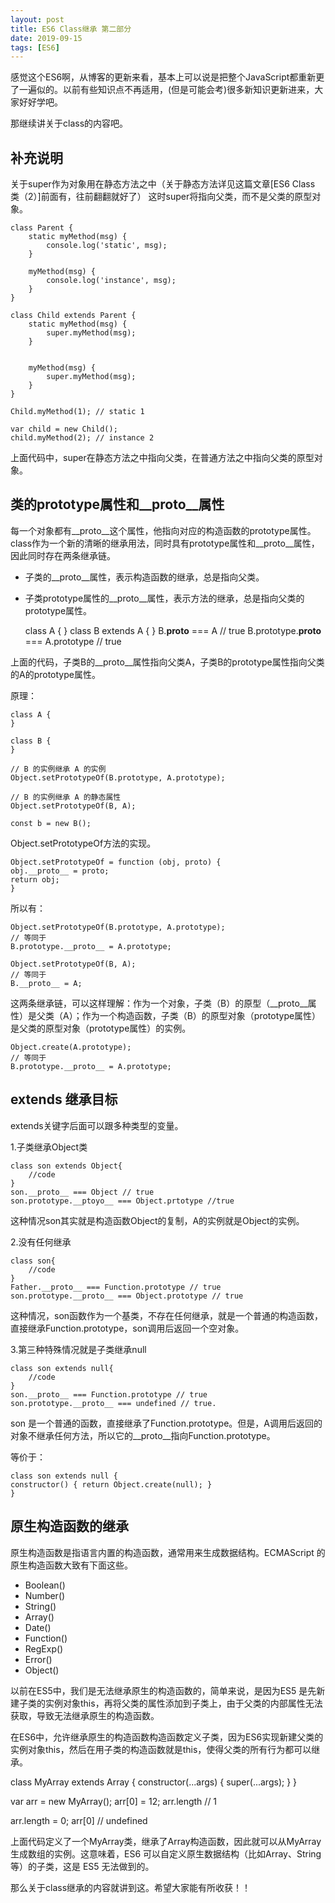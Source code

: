```yaml
---
layout: post
title: ES6 Class继承 第二部分
date: 2019-09-15
tags: [ES6]
---
```


感觉这个ES6啊，从博客的更新来看，基本上可以说是把整个JavaScript都重新更了一遍似的。以前有些知识点不再适用，(但是可能会考)很多新知识更新进来，大家好好学吧。

那继续讲关于class的内容吧。

## 补充说明

关于super作为对象用在静态方法之中（关于静态方法详见这篇文章[ES6 Class 类（2）]前面有，往前翻翻就好了）
这时super将指向父类，而不是父类的原型对象。

    class Parent {
        static myMethod(msg) {
            console.log('static', msg);
        }

        myMethod(msg) {
            console.log('instance', msg);
        }
    }

    class Child extends Parent {
        static myMethod(msg) {
            super.myMethod(msg);
        }
        

        myMethod(msg) {
            super.myMethod(msg);
        }
    }

    Child.myMethod(1); // static 1

    var child = new Child();
    child.myMethod(2); // instance 2

上面代码中，super在静态方法之中指向父类，在普通方法之中指向父类的原型对象。

## 类的prototype属性和__proto__属性

每一个对象都有__proto__这个属性，他指向对应的构造函数的prototype属性。class作为一个新的清晰的继承用法，同时具有prototype属性和__proto__属性，因此同时存在两条继承链。

- 子类的__proto__属性，表示构造函数的继承，总是指向父类。
- 子类prototype属性的__proto__属性，表示方法的继承，总是指向父类的prototype属性。

    class A {
    }
    class B extends A {
    }
    B.__proto__ === A // true
    B.prototype.__proto__ === A.prototype // true

上面的代码，子类B的__proto__属性指向父类A，子类B的prototype属性指向父类的A的prototype属性。

原理：

    class A {
    }

    class B {
    }

    // B 的实例继承 A 的实例
    Object.setPrototypeOf(B.prototype, A.prototype);

    // B 的实例继承 A 的静态属性
    Object.setPrototypeOf(B, A);

    const b = new B();

Object.setPrototypeOf方法的实现。

    Object.setPrototypeOf = function (obj, proto) {
    obj.__proto__ = proto;
    return obj;
    }

所以有：

    Object.setPrototypeOf(B.prototype, A.prototype);
    // 等同于
    B.prototype.__proto__ = A.prototype;

    Object.setPrototypeOf(B, A);
    // 等同于
    B.__proto__ = A;

这两条继承链，可以这样理解：作为一个对象，子类（B）的原型（__proto__属性）是父类（A）；作为一个构造函数，子类（B）的原型对象（prototype属性）是父类的原型对象（prototype属性）的实例。

    Object.create(A.prototype);
    // 等同于
    B.prototype.__proto__ = A.prototype;


## extends 继承目标

extends关键字后面可以跟多种类型的变量。

1.子类继承Object类

    class son extends Object{
        //code
    }
    son.__proto__ === Object // true
    son.prototype.__ptoyo__ === Object.prtotype //true
    
这种情况son其实就是构造函数Object的复制，A的实例就是Object的实例。

2.没有任何继承

    class son{
        //code
    }
    Father.__proto__ === Function.prototype // true
    son.prototype.__proto__ === Object.prototype // true

这种情况，son函数作为一个基类，不存在任何继承，就是一个普通的构造函数，直接继承Function.prototype，son调用后返回一个空对象。

3.第三种特殊情况就是子类继承null

    class son extends null{
        //code
    }
    son.__proto__ === Function.prototype // true
    son.prototype.__proto__ === undefined // true.

son 是一个普通的函数，直接继承了Function.prototype。但是，A调用后返回的对象不继承任何方法，所以它的__proto__指向Function.prototype。

等价于：

    class son extends null {
    constructor() { return Object.create(null); }
    }

## 原生构造函数的继承

原生构造函数是指语言内置的构造函数，通常用来生成数据结构。ECMAScript 的原生构造函数大致有下面这些。

- Boolean()
- Number()
- String()
- Array()
- Date()
- Function()
- RegExp()
- Error()
- Object()

以前在ES5中，我们是无法继承原生的构造函数的，简单来说，是因为ES5 是先新建子类的实例对象this，再将父类的属性添加到子类上，由于父类的内部属性无法获取，导致无法继承原生的构造函数。

在ES6中，允许继承原生的构造函数构造函数定义子类，因为ES6实现新建父类的实例对象this，然后在用子类的构造函数就是this，使得父类的所有行为都可以继承。

class MyArray extends Array {
  constructor(...args) {
    super(...args);
  }
}

var arr = new MyArray();
arr[0] = 12;
arr.length // 1

arr.length = 0;
arr[0] // undefined

上面代码定义了一个MyArray类，继承了Array构造函数，因此就可以从MyArray生成数组的实例。这意味着，ES6 可以自定义原生数据结构（比如Array、String等）的子类，这是 ES5 无法做到的。

那么关于class继承的内容就讲到这。希望大家能有所收获！！



















